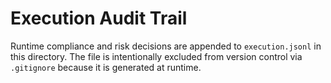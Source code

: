 # Execution Audit Trail

Runtime compliance and risk decisions are appended to `execution.jsonl` in
this directory. The file is intentionally excluded from version control via
`.gitignore` because it is generated at runtime.
